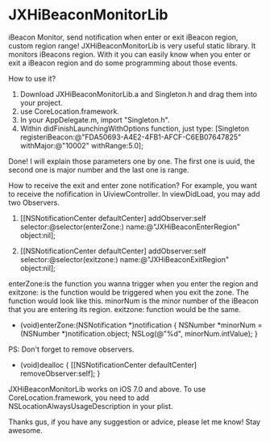 # JXHiBeaconMonitorLib
iBeacon Monitor, send notification when enter or exit iBeacon region, custom region range! 
JXHiBeaconMonitorLib is very useful static library. It monitors iBeacons region. With it you can easily know when you enter or exit a iBeacon region and do some programming about those events.

How to use it?

1. Download JXHiBeaconMonitorLib.a and Singleton.h and drag them into your project.
2. use CoreLocation.framework.
3. In your AppDelegate.m, import "Singleton.h".
4. Within didFinishLaunchingWithOptions function, just type: 
[Singleton registeriBeacon:@"FDA50693-A4E2-4FB1-AFCF-C6EB07647825" withMajor:@"10002" withRange:5.0];

Done! I will explain those parameters one by one. The first one is uuid, the second one is major number and the last one is range.

How to receive the exit and enter zone notification?
For example, you want to receive the nofification in UiviewController. In viewDidLoad, you may add two Observers.

1. [[NSNotificationCenter defaultCenter] addObserver:self selector:@selector(enterZone:) name:@"JXHiBeaconEnterRegion" object:nil];
    
2. [[NSNotificationCenter defaultCenter] addObserver:self selector:@selector(exitzone:) name:@"JXHiBeaconExitRegion" object:nil];

enterZone:is the function you wanna trigger when you enter the region and exitzone: is the function would be triggered when you exit the zone. The function would look like this. minorNum is the minor number of the iBeacon that you are entering its region. exitzone: function would be the same.

- (void)enterZone:(NSNotification *)notification {
    NSNumber *minorNum = (NSNumber *)notification.object;
    NSLog(@"%d", minorNum.intValue);
}


PS: Don't forget to remove observers.
- (void)dealloc {
    [[NSNotificationCenter defaultCenter] removeObserver:self];
}

JXHiBeaconMonitorLib works on iOS 7.0 and above. To use CoreLocation.framework, you need to add NSLocationAlwaysUsageDescription in your plist.

Thanks gus, if you have any suggestion or advice, please let me know! Stay awesome.

